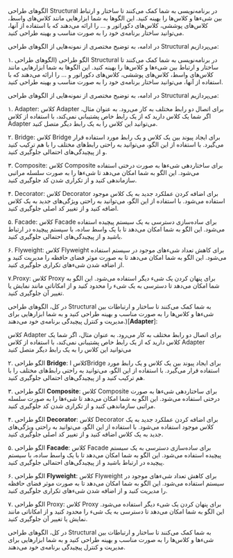 الگوهای طراحی Structural در برنامه‌نویسی به شما کمک می‌کنند تا ساختار و ارتباط بین شیء‌ها و کلاس‌ها را بهینه کنید. این الگوها به شما ابزارهایی مانند کلاس‌های واسط، کلاس‌های پوششی، کلاس‌های دکوراتور و ... را ارائه می‌دهند که با استفاده از آنها، می‌توانید ساختار برنامه‌ی خود را به صورت مناسب و بهینه طراحی کنید.

در ادامه، به توضیح مختصری از نمونه‌هایی از الگوهای طراحی Structural می‌پردازیم:


۱. الگو طراحی (الگوهای طراحی Structural در برنامه‌نویسی به شما کمک می‌کنند تا ساختار و ارتباط بین شیء‌ها و کلاس‌ها را بهینه کنید. این الگوها به شما ابزارهایی مانند کلاس‌های واسط، کلاس‌های پوششی، کلاس‌های دکوراتور و ... را ارائه می‌دهند که با استفاده از آنها، می‌توانید ساختار برنامه‌ی خود را به صورت مناسب و بهینه طراحی کنید.

در ادامه، به توضیح مختصری از نمونه‌هایی از الگوهای طراحی Structural می‌پردازیم:

۱. Adapter:
کلاس Adapter برای اتصال دو رابط مختلف به کار می‌رود. به عنوان مثال، اگر شما یک کلاس دارید که از یک رابط خاص پشتیبانی نمی‌کند، با استفاده از کلاس Adapter می‌توانید این کلاس را به یک رابط دیگر متصل کنید.

۲. Bridge:
کلاس Bridge برای ایجاد پیوند بین یک کلاس و یک رابط مورد استفاده قرار می‌گیرد. با استفاده از این الگو، می‌توانید به راحتی رابط‌های مختلف را با هم ترکیب کنید و از پیچیدگی‌های احتمالی جلوگیری کنید.

۳. Composite:
کلاس Composite برای ساختاردهی شیء‌ها به صورت درختی استفاده می‌شود. این الگو به شما امکان می‌دهد تا شیء‌ها را به صورت سلسله مراتبی سازماندهی کنید و از تکراری شدن کد جلوگیری کنید.

۴. Decorator:
کلاس Decorator برای اضافه کردن عملکرد جدید به یک کلاس موجود استفاده می‌شود. با استفاده از این الگو، می‌توانید به راحتی ویژگی‌های جدید به یک کلاس اضافه کنید و از تغییر کد اصلی جلوگیری کنید.

۵. Facade:
کلاس Facade برای ساده‌سازی دسترسی به یک سیستم پیچیده استفاده می‌شود. این الگو به شما امکان می‌دهد تا با یک واسط ساده، با سیستم پیچیده در ارتباط باشید و از پیچیدگی‌های احتمالی جلوگیری کنید.

۶. Flyweight:
کلاس Flyweight برای کاهش تعداد شیء‌های موجود در سیستم استفاده می‌شود. این الگو به شما امکان می‌دهد تا به صورت موثر فضای حافظه را مدیریت کنید و از اضافه شدن شیء‌های تکراری جلوگیری کنید.

۷.Proxy:
کلاس Proxy برای پنهان کردن یک شیء دیگر استفاده می‌شود. این الگو به شما امکان می‌دهد تا دسترسی به یک شیء را محدود کنید و از امکاناتی مانند نمایش یا تغییر آن جلوگیری کنید.

در کل، الگوهای طراحی Structural به شما کمک می‌کنند تا ساختار و ارتباطات بین شیء‌ها و کلاس‌ها را به صورت مناسب و بهینه طراحی کنید و به شما ابزارهایی برای مدیریت و کنترل پیچیدگی برنامه‌ی خود می‌دهند.)[**Adapter**]:

کلاس Adapter برای اتصال دو رابط مختلف به کار می‌رود. به عنوان مثال، اگر شما یک کلاس دارید که از یک رابط خاص پشتیبانی نمی‌کند، با استفاده از کلاس Adapter می‌توانید این کلاس را به یک رابط دیگر متصل کنید

۲. الگو طراحی **Bridge**:
کلاس اBridge برای ایجاد پیوند بین یک کلاس و یک رابط مورد استفاده قرار می‌گیرد. با استفاده از این الگو، می‌توانید به راحتی رابط‌های مختلف را با هم ترکیب کنید و از پیچیدگی‌های احتمالی جلوگیری کنید.

۳. الگو طراحی  **Composite**:
کلاس Composite برای ساختاردهی شیء‌ها به صورت درختی استفاده می‌شود. این الگو به شما امکان می‌دهد تا شیء‌ها را به صورت سلسله مراتبی سازماندهی کنید و از تکراری شدن کد جلوگیری کنید.

۴. الگو طراحی **Decorator**:
کلاس Decorator برای اضافه کردن عملکرد جدید به یک کلاس موجود استفاده می‌شود. با استفاده از این الگو، می‌توانید به راحتی ویژگی‌های جدید به یک کلاس اضافه کنید و از تغییر کد اصلی جلوگیری کنید.

۵. الگو طراحی  **Facade**:
کلاس Facade برای ساده‌سازی دسترسی به یک سیستم پیچیده استفاده می‌شود. این الگو به شما امکان می‌دهد تا با یک واسط ساده، با سیستم پیچیده در ارتباط باشید و از پیچیدگی‌های احتمالی جلوگیری کنید.

۶. الگو طراحی **Flyweight**:
کلاس Flyweight برای کاهش تعداد شیء‌های موجود در سیستم استفاده می‌شود. این الگو به شما امکان می‌دهد تا به صورت موثر فضای حافظه را مدیریت کنید و از اضافه شدن شیء‌های تکراری جلوگیری کنید.

۷. الگو طراحی Proxy:
کلاس Proxy برای پنهان کردن یک شیء دیگر استفاده می‌شود. این الگو به شما امکان می‌دهد تا دسترسی به یک شیء را محدود کنید و از امکاناتی مانند نمایش یا تغییر آن جلوگیری کنید.

در کل، الگوهای طراحی Structural به شما کمک می‌کنند تا ساختار و ارتباطات بین شیء‌ها و کلاس‌ها را به صورت مناسب و بهینه طراحی کنید و به شما ابزارهایی برای مدیریت و کنترل پیچیدگی برنامه‌ی خود می‌دهند.
